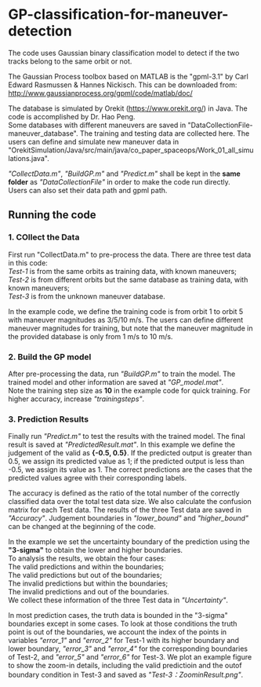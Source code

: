 # GP-classification-for-maneuver-detection
The code uses Gaussian binary classification model to detect if the two tracks belong to the same orbit or not.

The Gaussian Process toolbox based on MATLAB is the "gpml-3.1" by Carl Edward Rasmussen & Hannes Nickisch. This can be downloaded from: http://www.gaussianprocess.org/gpml/code/matlab/doc/

The database is simulated by Orekit (https://www.orekit.org/) in Java. The code is accomplished by Dr. Hao Peng.   
Some databases with different maneuvers are saved in "DataCollectionFile-maneuver_database". The training and testing data are collected here.
The users can define and simulate new maneuver data in "OrekitSimulation/Java/src/main/java/co_paper_spaceops/Work_01_all_simulations.java".

*"CollectData.m"*, *"BuildGP.m"* and *"Predict.m"* shall be kept in the **same folder** as *"DataCollectionFile"* in order to make the code run directly.   
Users can also set their data path and gpml path.

## Running the code
### 1. COllect the Data
First run "CollectData.m" to pre-process the data. There are three test data in this code:   
*Test-1* is from the same orbits as training data, with known maneuvers;  
*Test-2* is from different orbits but the same database as training data, with known maneuvers;  
*Test-3* is from the unknown maneuver database.

In the example code, we define the training code is from orbit 1 to orbit 5 with maneuver magnitudes as 3/5/10 m/s.
The users can define different maneuver magnitudes for training, but note that the maneuver magnitude in the provided database is only from 1 m/s to 10 m/s.

### 2. Build the GP model
After pre-processing the data, run *"BuildGP.m"* to train the model. The trained model and other information are saved at *"GP_model.mat"*.  
Note the training step size as **10** in the example code for quick training. For higher accuracy, increase *"trainingsteps"*.

### 3. Prediction Results
Finally run *"Predict.m"* to test the results with the trained model. The final result is saved at *"PredictedResult.mat"*.
In this example we define the judgement of the valid as **{-0.5, 0.5}**. If the predicted output is greater than 0.5, we assign its predicted value as 1; if the predicted output is less than -0.5, we assign its value as 1. The correct predictions are the cases that the predicted values agree with their corresponding labels. 

The accuracy is defined as the ratio of the total number of the correctly classified data over the total test data size. We also calculate the confusion matrix for each Test data. The results of the three Test data are saved in *"Accuracy"*. 
Judgement boundaries in *"lower_bound"* and *"higher_bound"* can be changed at the beginning of the code.

In the example we set the uncertainty boundary of the prediction using the **"3-sigma"** to obtain the lower and higher boundaries.  
To analysis the results, we obtain the four cases:   
The valid predictions and within the boundaries;  
The valid predictions but out of the boundaries;  
The invalid predictions but within the boundaries;  
The invalid predictions and out of the boundaries.  
We collect these information of the three Test data in *"Uncertainty"*.

In most prediction cases, the truth data is bounded in the "3-sigma" boundaries except in some cases.
To look at those conditions the truth point is out of the boundaries, we account the index of the points in variables *"error_1"* and *"error_2"* for Test-1 with its higher boundary and lower boundary, *"error_3"* and *"error_4"* for the corresponding boundaries of Test-2, and *"error_5"* and *"error_6"* for Test-3. 
We plot an example figure to show the zoom-in details, including the valid predictioin and the outof boundary condition in Test-3 and saved as *"Test-3：ZoominResult.png"*.



